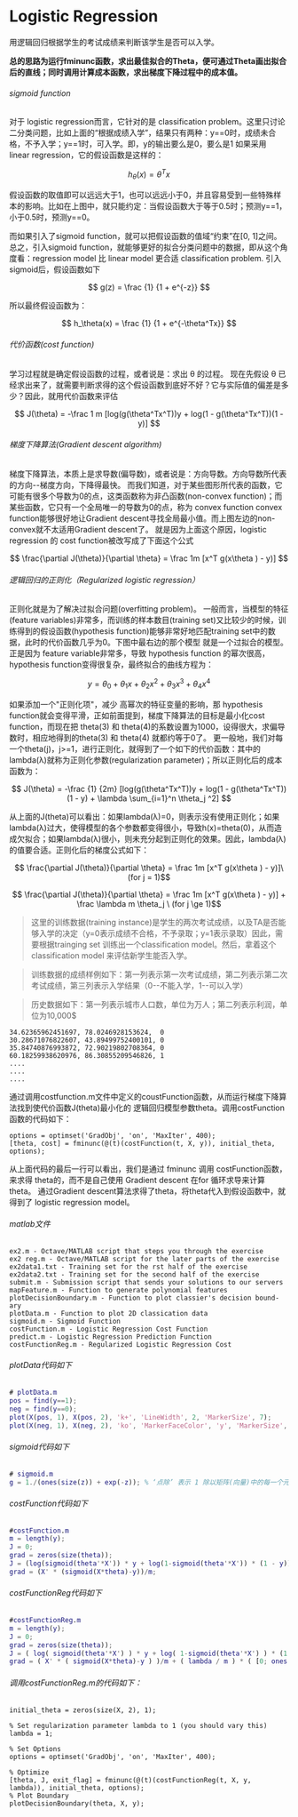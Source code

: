 # Logistic Regression

用逻辑回归根据学生的考试成绩来判断该学生是否可以入学。


**总的思路为运行fminunc函数，求出最佳拟合的Theta，便可通过Theta画出拟合后的直线；同时调用计算成本函数，求出梯度下降过程中的成本值。**

###### sigmoid function
对于 logistic regression而言，它针对的是 classification problem。这里只讨论二分类问题，比如上面的“根据成绩入学”，结果只有两种：y==0时，成绩未合格，不予入学；y==1时，可入学。即，y的输出要么是0，要么是1
如果采用 linear regression，它的假设函数是这样的：

$$ h_\theta(x) = \theta^Tx $$

假设函数的取值即可以远远大于1，也可以远远小于0，并且容易受到一些特殊样本的影响。比如在上图中，就只能约定：当假设函数大于等于0.5时；预测y==1，小于0.5时，预测y==0。

而如果引入了sigmoid function，就可以把假设函数的值域“约束”在[0, 1]之间。总之，引入sigmoid function，就能够更好的拟合分类问题中的数据，即从这个角度看：regression model 比 linear model 更合适 classification problem.
引入sigmoid后，假设函数如下

$$ g(z) = \frac {1} {1 + e^{-z}}  $$

所以最终假设函数为：

$$ h_\theta(x) = \frac {1} {1 + e^{-\theta^Tx}} $$

###### 代价函数(cost function)
学习过程就是确定假设函数的过程，或者说是：求出 θ 的过程。
现在先假设 θ 已经求出来了，就需要判断求得的这个假设函数到底好不好？它与实际值的偏差是多少？因此，就用代价函数来评估

$$ J(\theta) = -\frac 1 m [log(g(\theta^Tx^T))y + log(1 - g(\theta^Tx^T))(1 - y)] $$

###### 梯度下降算法(Gradient descent algorithm)
梯度下降算法，本质上是求导数(偏导数)，或者说是：方向导数。方向导数所代表的方向--梯度方向，下降得最快。
而我们知道，对于某些图形所代表的函数，它可能有很多个导数为0的点，这类函数称为非凸函数(non-convex function)；而某些函数，它只有一个全局唯一的导数为0的点，称为 convex function
convex function能够很好地让Gradient descent寻找全局最小值。而上图左边的non-convex就不太适用Gradient descent了。
就是因为上面这个原因，logistic regression 的 cost function被改写成了下面这个公式

$$ \frac{\partial  J(\theta)}{\partial \theta} = \frac 1m [x^T g(x\theta ) - y)] $$

###### 逻辑回归的正则化（Regularized logistic regression）
正则化就是为了解决过拟合问题(overfitting problem)。
一般而言，当模型的特征(feature variables)非常多，而训练的样本数目(training set)又比较少的时候，训练得到的假设函数(hypothesis function)能够非常好地匹配training set中的数据，此时的代价函数几乎为0。下图中最右边的那个模型 就是一个过拟合的模型。
正是因为 feature variable非常多，导致 hypothesis function 的幂次很高，hypothesis function变得很复杂，最终拟合的曲线方程为：

$$ y = \theta_0 + \theta_1x + \theta_2 x^2 + \theta_3 x^3 + \theta_4 x^4 $$

如果添加一个"正则化项"，减少 高幂次的特征变量的影响，那 hypothesis function就会变得平滑，正如前面提到，梯度下降算法的目标是最小化cost function，而现在把 theta(3) 和 theta(4)的系数设置为1000，设得很大，求偏导数时，相应地得到的theta(3) 和 theta(4) 就都约等于0了。
更一般地，我们对每一个theta(j)，j>=1，进行正则化，就得到了一个如下的代价函数：其中的 lambda(λ)就称为正则化参数(regularization parameter)；所以正则化后的成本函数为：

$$ J(\theta) = -\frac {1} {2m} [log(g(\theta^Tx^T))y + log(1 - g(\theta^Tx^T))(1 - y) + \lambda \sum_{i=1}^n \theta_j ^2] $$

从上面的J(theta)可以看出：如果lambda(λ)=0，则表示没有使用正则化；如果lambda(λ)过大，使得模型的各个参数都变得很小，导致h(x)=theta(0)，从而造成欠拟合；如果lambda(λ)很小，则未充分起到正则化的效果。因此，lambda(λ)的值要合适。正则化后的梯度公式如下：

$$ \frac{\partial  J(\theta)}{\partial \theta} = \frac 1m [x^T g(x\theta ) - y)]\ (for j = 1)$$

$$ \frac{\partial  J(\theta)}{\partial \theta} = \frac 1m [x^T g(x\theta ) - y)] + \frac \lambda m \theta_j \ (for j \ge 1)$$

>这里的训练数据(training instance)是学生的两次考试成绩，以及TA是否能够入学的决定（y=0表示成绩不合格，不予录取；y=1表示录取）因此，需要根据trainging set 训练出一个classification model。然后，拿着这个classification model 来评估新学生能否入学。

>训练数据的成绩样例如下：第一列表示第一次考试成绩，第二列表示第二次考试成绩，第三列表示入学结果（0--不能入学，1--可以入学）

>历史数据如下：第一列表示城市人口数，单位为万人；第二列表示利润，单位为10,000$
```
34.62365962451697, 78.0246928153624,  0
30.28671076822607, 43.89499752400101, 0
35.84740876993872, 72.90219802708364, 0
60.18259938620976, 86.30855209546826, 1
....
....
....
```

通过调用costfunction.m文件中定义的coustFunction函数，从而运行梯度下降算法找到使代价函数J(theta)最小化的 逻辑回归模型参数theta。调用costFunction函数的代码如下：
```
options = optimset('GradObj', 'on', 'MaxIter', 400);
[theta, cost] = fminunc(@(t)(costFunction(t, X, y)), initial_theta, options);
```
从上面代码的最后一行可以看出，我们是通过 fminunc 调用 costFunction函数，来求得 theta的，而不是自己使用 Gradient descent 在for 循环求导来计算 theta。
通过Gradient descent算法求得了theta，将theta代入到假设函数中，就得到了 logistic regression model。
###### matlab文件
```
ex2.m - Octave/MATLAB script that steps you through the exercise
ex2 reg.m - Octave/MATLAB script for the later parts of the exercise
ex2data1.txt - Training set for the rst half of the exercise
ex2data2.txt - Training set for the second half of the exercise
submit.m - Submission script that sends your solutions to our servers
mapFeature.m - Function to generate polynomial features
plotDecisionBoundary.m - Function to plot classier's decision bound-
ary
plotData.m - Function to plot 2D classication data
sigmoid.m - Sigmoid Function
costFunction.m - Logistic Regression Cost Function
predict.m - Logistic Regression Prediction Function
costFunctionReg.m - Regularized Logistic Regression Cost
```

###### plotData代码如下
```matlab
# plotData.m
pos = find(y==1);
neg = find(y==0);
plot(X(pos, 1), X(pos, 2), 'k+', 'LineWidth', 2, 'MarkerSize', 7);
plot(X(neg, 1), X(neg, 2), 'ko', 'MarkerFaceColor', 'y', 'MarkerSize', 7);
```

###### sigmoid代码如下
```matlab
# sigmoid.m
g = 1./(ones(size(z)) + exp(-z)); % ‘点除’ 表示 1 除以矩阵(向量)中的每一个元素
```

###### costFunction代码如下
```matlab
#costFunction.m
m = length(y);
J = 0;
grad = zeros(size(theta));
J = (log(sigmoid(theta'*X')) * y + log(1-sigmoid(theta'*X')) * (1 - y))/(-m);
grad = (X' * (sigmoid(X*theta)-y))/m;
```

###### costFunctionReg代码如下
```matlab
#costFunctionReg.m
m = length(y);
J = 0;
grad = zeros(size(theta));
J = ( log( sigmoid(theta'*X') ) * y + log( 1-sigmoid(theta'*X') ) * (1 - y) )/(-m) + (lambda / (2*m)) * ( ( theta( 2:length(theta) ) )' * theta(2:length(theta)) );
grad = ( X' * ( sigmoid(X*theta)-y ) )/m + ( lambda / m ) * ( [0; ones( length(theta) - 1 , 1 )].*theta );
```

###### 调用costFunctionReg.m的代码如下：
```
initial_theta = zeros(size(X, 2), 1);

% Set regularization parameter lambda to 1 (you should vary this)
lambda = 1;

% Set Options
options = optimset('GradObj', 'on', 'MaxIter', 400);

% Optimize
[theta, J, exit_flag] = fminunc(@(t)(costFunctionReg(t, X, y, lambda)), initial_theta, options);
% Plot Boundary
plotDecisionBoundary(theta, X, y);
```
